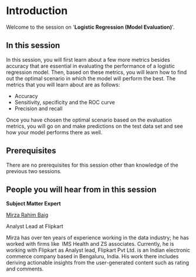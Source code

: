 # Introduction

Welcome to the session on '**Logistic Regression (Model Evaluation)**'.

## In this session

In this session, you will first learn about a few more metrics besides accuracy that are essential in evaluating the performance of a logistic regression model. Then, based on these metrics, you will learn how to find out the optimal scenario in which the model will perform the best. The metrics that you will learn about are as follows:

-   Accuracy
-   Sensitivity, specificity and the ROC curve
-   Precision and recall

Once you have chosen the optimal scenario based on the evaluation metrics, you will go on and make predictions on the test data set and see how your model performs there as well.

## Prerequisites

There are no prerequisites for this session other than knowledge of the previous two sessions.

## People you will hear from in this session

**Subject Matter Expert**

[Mirza Rahim Baig](https://www.linkedin.com/in/mirza-rahim-baig-27b4a316/)

Analyst Lead at Flipkart

Mirza has over ten years of experience working in the data industry; he has worked with firms like  IMS Health and ZS associates. Currently, he is working with Flipkart as Analyst lead, Flipkart Pvt Ltd. is an Indian electronic commerce company based in Bengaluru, India. His work there includes deriving actionable insights from the user-generated content such as rating and comments.